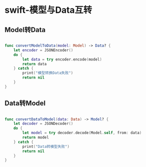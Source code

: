 # swift-模型与Data互转

## Model转Data

``` swift

func convertModelToData(model: Model) -> Data? {
	let encoder = JSONEncoder()
	do {
		let data = try encoder.encode(model)
		return data
	} catch {
		print("模型转换Data失败")
		return nil
	}
}

```

## Data转Model

``` swift

func convertDataToModel(data: Data) -> Model? {
	let decoder = JSONDecoder()
	do {
		let model = try decoder.decode(Model.self, from: data)
		return model
	} catch {
		print("Data转模型失败")
		return nil
	}
}

```